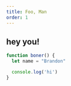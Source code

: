 ```yaml
---
title: Foo, Man
order: 1
---
```

## hey you!

```javascript
function boner() {
  let name = "Brandon"

  console.log('hi')
}
```
